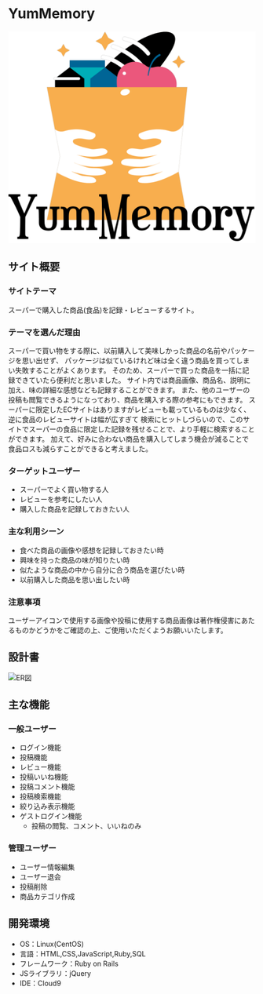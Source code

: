 # YumMemory
![ロゴ](https://raw.githubusercontent.com/kitten1139/YumMemory/main/app/assets/images/logo.png)

## サイト概要
### サイトテーマ
スーパーで購入した商品(食品)を記録・レビューするサイト。

### テーマを選んだ理由
スーパーで買い物をする際に、以前購入して美味しかった商品の名前やパッケージを思い出せず、
パッケージは似ているけれど味は全く違う商品を買ってしまい失敗することがよくあります。
そのため、スーパーで買った商品を一括に記録できていたら便利だと思いました。
サイト内では商品画像、商品名、説明に加え、味の詳細な感想なども記録することができます。
また、他のユーザーの投稿も閲覧できるようになっており、商品を購入する際の参考にもできます。
スーパーに限定したECサイトはありますがレビューも載っているものは少なく、逆に食品のレビューサイトは幅が広すぎて
検索にヒットしづらいので、このサイトでスーパーの食品に限定した記録を残せることで、より手軽に検索することができます。
加えて、好みに合わない商品を購入してしまう機会が減ることで食品ロスも減らすことができると考えました。

### ターゲットユーザー
- スーパーでよく買い物する人
- レビューを参考にしたい人
- 購入した商品を記録しておきたい人

### 主な利用シーン
- 食べた商品の画像や感想を記録しておきたい時
- 興味を持った商品の味が知りたい時
- 似たような商品の中から自分に合う商品を選びたい時
- 以前購入した商品を思い出したい時

### 注意事項
ユーザーアイコンで使用する画像や投稿に使用する商品画像は著作権侵害にあたるものかどうかをご確認の上、ご使用いただくようお願いいたします。

## 設計書

![ER図](https://raw.githubusercontent.com/kitten1139/YumMemory/main/app/assets/images/ER%E5%9B%B3.jpg)

## 主な機能

### 一般ユーザー

- ログイン機能
- 投稿機能
- レビュー機能
- 投稿いいね機能
- 投稿コメント機能
- 投稿検索機能
- 絞り込み表示機能
- ゲストログイン機能
    - 投稿の閲覧、コメント、いいねのみ

### 管理ユーザー

- ユーザー情報編集
- ユーザー退会
- 投稿削除
- 商品カテゴリ作成


## 開発環境
- OS：Linux(CentOS)
- 言語：HTML,CSS,JavaScript,Ruby,SQL
- フレームワーク：Ruby on Rails
- JSライブラリ：jQuery
- IDE：Cloud9